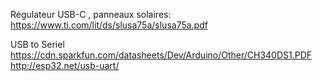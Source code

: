 Régulateur USB-C , panneaux solaires:
https://www.ti.com/lit/ds/slusa75a/slusa75a.pdf

USB to Seriel
https://cdn.sparkfun.com/datasheets/Dev/Arduino/Other/CH340DS1.PDF
http://esp32.net/usb-uart/


